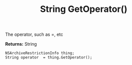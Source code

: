 ﻿---
uid: crmscript_ref_NSArchiveRestrictionInfo_GetOperator
title: String GetOperator()
intellisense: NSArchiveRestrictionInfo.GetOperator
keywords: NSArchiveRestrictionInfo, GetOperator
so.topic: reference
---

The operator, such as =, etc

**Returns:** String


```crmscript
NSArchiveRestrictionInfo thing;
String operator  = thing.GetOperator();
```


